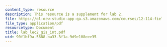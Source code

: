 ```yaml
---
content_type: resource
description: This resource is a supplement for lab 2.
file: https://ol-ocw-studio-app-qa.s3.amazonaws.com/courses/12-114-field-geology-i-fall-2005/90f1bf9a5688ba333f1a9d9e108eee35_lab_lec2_gis_int.pdf
file_type: application/pdf
resourcetype: Document
title: lab_lec2_gis_int.pdf
uid: 90f1bf9a-5688-ba33-3f1a-9d9e108eee35
---
```

